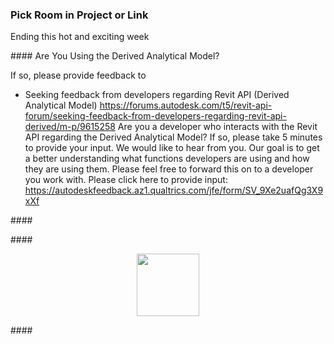 <head>
<meta http-equiv="Content-Type" content="text/html; charset=utf-8">
<link rel="stylesheet" type="text/css" href="bc.css">
<script src="https://cdn.rawgit.com/google/code-prettify/master/loader/run_prettify.js" type="text/javascript"></script>
</head>

<!---

- pick room in either
  https://forums.autodesk.com/t5/revit-api-forum/pickobject-to-select-room-in-current-model-or-linked-models/m-p/9624169

- How to get info that Revit custom export of a view is canceled
https://stackoverflow.com/questions/62794859/how-to-get-info-that-revit-custom-export-of-a-view-is-canceled
Q: I have used Revit custom export of a model for exporting a 3D View based on IExportContext. It works fine. But I found that the export process can be Canceled (see screen below) Custom export canceling Then appears a dialog Dialog screen I have 2 questions:
custom_export_cancel_button.png
1. How to get info that exporting was canceled?
2. Why the name of operation is Printing (see Dialog screen shot)
custom_export_cancel_printing.png
A: 
1. Implement and handle the [`IExportContext`
`IsCanceled` method](https://www.revitapidocs.com/2020/31f0b662-81a1-89b8-ab2a-0de99af3b753.htm).
2. Because the custom export is in fact a printing or exporting context, cf. the [`CustomExporter` documentation](https://www.revitapidocs.com/2020/d2437433-9183-cbb1-1c67-dedd86db5b5a.htm): *The Export method of this class triggers standard rendering or exporting process in Revit, but instead of displaying the result on screen or printer, the output is channeled through the given custom context that handles processing of the geometric as well as non-geometric information*.

- Seeking feedback from developers regarding Revit API (Derived Analytical Model)
  https://forums.autodesk.com/t5/revit-api-forum/seeking-feedback-from-developers-regarding-revit-api-derived/m-p/9615258
  Are you a developer who interacts with the Revit API regarding the Derived Analytical Model? If so, please take 5 minutes to provide your input. We would like to hear from you. Our goal is to get a better understanding what functions developers are using and how they are using them. Please feel free to forward this on to a developer you work with. Please click here to provide input: https://autodeskfeedback.az1.qualtrics.com/jfe/form/SV_9Xe2uafQg3X9xXf

- Revit API is single threaded; add-in can use multiple threads
Q: I have a quick question here: does Revit addin run as a child process of Revit or the addins run in the same process of Revit?
Also, where in the code do we start the execution of an addin?
A: I believe that it is the same process. In fact, you have to be careful to keep execution of API from the addin code on the main thread of Revit.
As to where execution begins, an addin is packaged as an application class and there are startup/shutdown methods. If you need to go lower than that, you need to find where the association of guid-to-dll from the .addin file is used.
Also the same thread (main):
Here it is:
https://git.autodesk.com/revit/revit/blob/f646bd8157f522092b98519596f3aa8e08e6179e/Source/API/AddInManager/ExternalDBApplicationManager.cpp#L216
"You have to be careful to keep execution of API from the addin code on the main thread of Revit."
Q: Why do we need to be careful to keep the execution in the main thread?
A: You cannot call Revit API from multiple threads, because most of Revit code is a critical section.
Weird corruptions and crashes; it's totally against the way revit runs
It can be quite easy to accidentally let some code call Revit API from a non-main thread. I think it can happen when you have timers and UI containers that update asynchronously and need to update something in Revit.
Here is an expalantion of [](https://thebuildingcoder.typepad.com/blog/2014/11/the-revit-api-is-never-ever-thread-safe.html).
R: Okay, I understand the thread-safety and critical section ideas.
I think process and thread are different concept.
Processes are typically independent of each other, While threads exist as the subset of a process
Does it mean: Revit addin runs in the main thread of Revit, so addin and Revit are in the same process, they share the memory? this is the question we want to know.
A: Yes
Although, no, that is not entirely true. Revit addins can be multi-threaded. The Revit API can only be correctly accessed from the main thread.
That is one reason we have ExternalEvents (which give addins a chance to safely call Revit API methods when another thread says they need to)
Q: Is it entirely true that Revit and the addin share the same memory?
A: The way I understand it is that an addin can spawn threads for computation or UI purposes, but calls to RevitAPI should be made from the same thread, the one that calls those Startup/OnDocumentOpen methods, etc. Edit: ExternalEvents appear to be a special case.
The Revit process owns the main thread which executes both code inside of Revit and the .NET code. You are able to see a callstack that starts in the addin and goes all the way down to Revit.
Past the managed/unmanaged transition. In fact, there can be several such transitions.
Q: Is it entirely true that Revit and the addin share the same memory?
Could you rephrase?
A: What is being attempted or prevented?
Here is some example of cross thread data access:
https://git.autodesk.com/badicst/hack-itree-addin/blob/572e3050f49cde7854bfc929380e9273b79a7646/CameraUtils.cs#L26
https://thebuildingcoder.typepad.com/blog/2011/06/no-multithreading-in-revit.html
Q: We are trying to understand the exact relationship between Revit and its addins, so we ask experts if an addin can snoop on Revit's memory and find secrets like service credentials.
A: I think that can be phrased as a general question for security experts: if you call code in a managed assembly, can it see memory inside of the caller? I think it is possible, but .NET is rather sophisticated about tracking trust level of the assemblies.
R: yes - i like that rephrase
R: thank you! you got what exactly we want to know!
A: I can't add much, particularly not much about how managed code is restricted..... at a low level, any process like the one that is running Revit.exe has a single address space. All threads and all DLLs that exist in the process "see" the same data. Yes, a given thread of execution can transition between native and managed, which, at  higher level, each present a different world to the executing code .
We know that the way physical memory is mapped into address space cannot be changing very much on these transitions, or when switching among threads, because remapping so often would be too slow.
Security? Native code, in particular, could be trampling on anything at any time. It's the Wild Wild West. Exploits like Spectre feed on that freedom. Addins are simply DLLs, but well-behaved addins are limited by the managed architecture and, well, correctness.
The so-called main or UI thread of Revit is usually in charge. That's the one your addin code is running in by default
Managed code running within an Addin is permitted to create managed side threads. There are a lot of things the code can make happen in these threads, including ending up in native code, but for correctness, such should not be calling arbitrary Revit APIs. (edited)

- a beautiful [Beginner’s Guide To Abstraction](https://jesseduffield.com/beginners-guide-to-abstraction/)
  by Jesse Duffield in a [Pursuit of Laziness](https://jesseduffield.com)
  Experienced programmers know it all, but beatifully put for a less experienced coder.



twitter:

 the #RevitAPI @AutodeskForge @AutodeskRevit #bim #DynamoBim #ForgeDevCon 

&ndash; 
...

linkedin:

#bim #DynamoBim #ForgeDevCon #Revit #API #IFC #SDK #AI #VisualStudio #Autodesk #AEC #adsk

the [Revit API discussion forum](http://forums.autodesk.com/t5/revit-api-forum/bd-p/160) thread

<center>
<img src="img/" alt="" title="" width="600"/>
<p style="font-size: 80%; font-style:italic"></p>
</center>

-->

### Pick Room in Project or Link

Ending this hot and exciting  week

####<a name="2"></a> Are You Using the Derived Analytical Model?

If so, please provide feedback to 

- Seeking feedback from developers regarding Revit API (Derived Analytical Model)
  https://forums.autodesk.com/t5/revit-api-forum/seeking-feedback-from-developers-regarding-revit-api-derived/m-p/9615258
  Are you a developer who interacts with the Revit API regarding the Derived Analytical Model? If so, please take 5 minutes to provide your input. We would like to hear from you. Our goal is to get a better understanding what functions developers are using and how they are using them. Please feel free to forward this on to a developer you work with. Please click here to provide input: https://autodeskfeedback.az1.qualtrics.com/jfe/form/SV_9Xe2uafQg3X9xXf


####<a name="3"></a> 


####<a name="4"></a> 

<center>
<img src="img/" alt="" title="" width="100"/>
</center>

####<a name="5"></a> 


